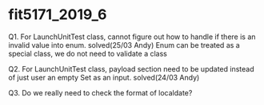# fit5171_2019_6
Q1. For LaunchUnitTest class, cannot figure out how to handle if there is an invalid value into enum.
solved(25/03 Andy)
Enum can be treated as a special class, we do not need to validate a class

Q2. For LaunchUnitTest class, payload section need to be updated instead of just user an empty Set<String> as an input.
solved(24/03 Andy)

Q3. Do we really need to check the format of localdate?